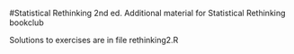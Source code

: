 #Statistical Rethinking 2nd ed.
Additional material for Statistical Rethinking bookclub

Solutions to exercises are in file rethinking2.R


